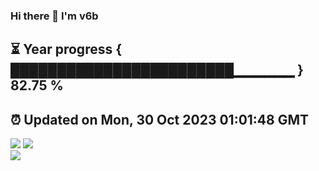 ### Hi there 👋  I'm v6b  
⏳ Year progress { ████████████████████████▁▁▁▁▁▁ } 82.75 %
---
⏰ Updated on Mon, 30 Oct 2023 01:01:48 GMT
---
![](https://github-readme-stats.vercel.app/api?username=v6b&bg_color=30,e96443,904e95&title_color=fff&text_color=fff&layout=compact)
![](https://github-readme-stats.vercel.app/api/top-langs/?username=v6b&layout=compact&bg_color=30,e96443,904e95&title_color=fff&text_color=fff)  
![](https://gcore.jsdelivr.net/gh/v6b/v6b@main/assets/github-contribution-grid-snake.svg)

